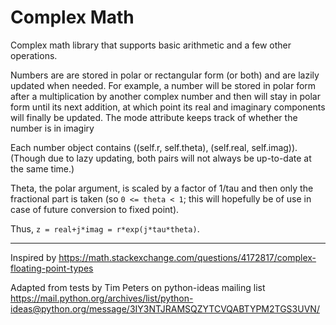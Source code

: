 # Complex Math

Complex math library that supports basic arithmetic and a few other operations.

Numbers are are stored in polar or rectangular form (or both) and are lazily updated when needed. For example, a number will be stored in polar form after a multiplication by another complex number and then will stay in polar form until its next addition, at which point its real and imaginary components will finally be updated. The mode attribute keeps track of whether the number is in imagiry 

Each number object contains ((self.r, self.theta), (self.real, self.imag)). (Though due to lazy updating, both pairs will not always be up-to-date at the same time.)

Theta, the polar argument, is scaled by a factor of 1/tau and then only the fractional part is taken (so `0 <= theta < 1`; this will hopefully be of use in case of future conversion to fixed point).

Thus, `z = real+j*imag = r*exp(j*tau*theta)`.

---

Inspired by https://math.stackexchange.com/questions/4172817/complex-floating-point-types

Adapted from tests by Tim Peters on python-ideas mailing list https://mail.python.org/archives/list/python-ideas@python.org/message/3IY3NTJRAMSQZYTCVQABTYPM2TGS3UVN/
